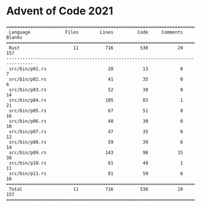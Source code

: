 # Advent of Code 2021

    ================================================================================
     Language             Files        Lines         Code     Comments       Blanks
    ================================================================================
     Rust                    11          716          530           29          157
    --------------------------------------------------------------------------------
     src/bin/p01.rs                       20           13            0            7
     src/bin/p02.rs                       41           35            0            6
     src/bin/p03.rs                       52           38            0           14
     src/bin/p04.rs                      105           83            1           21
     src/bin/p05.rs                       67           51            0           16
     src/bin/p06.rs                       40           30            0           10
     src/bin/p07.rs                       47           35            0           12
     src/bin/p08.rs                       59           39            6           14
     src/bin/p09.rs                      143           98           15           30
     src/bin/p10.rs                       61           49            1           11
     src/bin/p11.rs                       81           59            6           16
    ================================================================================
     Total                   11          716          530           29          157
    ================================================================================
